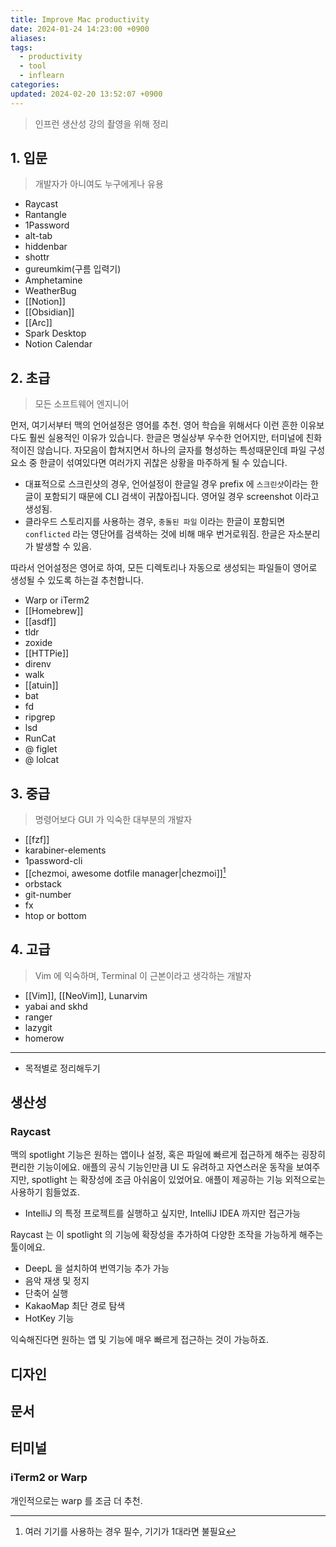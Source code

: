 ```yaml
---
title: Improve Mac productivity
date: 2024-01-24 14:23:00 +0900
aliases: 
tags:
  - productivity
  - tool
  - inflearn
categories: 
updated: 2024-02-20 13:52:07 +0900
---
```


> 인프런 생산성 강의 촬영을 위해 정리

## 1. 입문

> 개발자가 아니여도 누구에게나 유용

- Raycast
- Rantangle
- 1Password
- alt-tab
- hiddenbar
- shottr
- gureumkim(구름 입력기)
- Amphetamine
- WeatherBug
- [[Notion]]
- [[Obsidian]]
- [[Arc]]
- Spark Desktop
- Notion Calendar

## 2. 초급

> 모든 소프트웨어 엔지니어

먼저, 여기서부터 맥의 언어설정은 영어를 추천. 영어 학습을 위해서다 이런 흔한 이유보다도 훨씬 실용적인 이유가 있습니다. 한글은 명실상부 우수한 언어지만, 터미널에 친화적이진 않습니다. 자모음이 합쳐지면서 하나의 글자를 형성하는 특성때문인데 파일 구성 요소 중 한글이 섞여있다면 여러가지 귀찮은 상황을 마주하게 될 수 있습니다.

- 대표적으로 스크린샷의 경우, 언어설정이 한글일 경우 prefix 에 `스크린샷`이라는 한글이 포함되기 때문에 CLI 검색이 귀찮아집니다. 영어일 경우 screenshot 이라고 생성됨.
- 클라우드 스토리지를 사용하는 경우, `충돌된 파일` 이라는 한글이 포함되면 `conflicted` 라는 영단어를 검색하는 것에 비해 매우 번거로워짐. 한글은 자소분리가 발생할 수 있음.

따라서 언어설정은 영어로 하여, 모든 디렉토리나 자동으로 생성되는 파일들이 영어로 생성될 수 있도록 하는걸 추천합니다.

- Warp or iTerm2
- [[Homebrew]]
- [[asdf]]
- tldr
- zoxide
- [[HTTPie]]
- direnv
- walk
- [[atuin]]
- bat
- fd
- ripgrep
- lsd
- RunCat
- @ figlet
- @ lolcat

## 3. 중급

> 명령어보다 GUI 가 익숙한 대부분의 개발자

- [[fzf]]
- karabiner-elements
- 1password-cli
- [[chezmoi, awesome dotfile manager|chezmoi]][^1]
- orbstack
- git-number
- fx
- htop or bottom

## 4. 고급

> Vim 에 익숙하며, Terminal 이 근본이라고 생각하는 개발자

- [[Vim]], [[NeoVim]], Lunarvim
- yabai and skhd
- ranger
- lazygit
- homerow

[^1]: 여러 기기를 사용하는 경우 필수, 기기가 1대라면 불필요

---

- 목적별로 정리해두기

## 생산성

### Raycast

맥의 spotlight 기능은 원하는 앱이나 설정, 혹은 파일에 빠르게 접근하게 해주는 굉장히 편리한 기능이에요. 애플의 공식 기능인만큼 UI 도 유려하고 자연스러운 동작을 보여주지만, spotlight 는 확장성에 조금 아쉬움이 있었어요. 애플이 제공하는 기능 외적으로는 사용하기 힘들었죠.

- IntelliJ 의 특정 프로젝트를 실행하고 싶지만, IntelliJ IDEA 까지만 접근가능

Raycast 는 이 spotlight 의 기능에 확장성을 추가하여 다양한 조작을 가능하게 해주는 툴이에요.

- DeepL 을 설치하여 번역기능 추가 가능
- 음악 재생 및 정지
- 단축어 실행
- KakaoMap 최단 경로 탐색
- HotKey 기능

익숙해진다면 원하는 앱 및 기능에 매우 빠르게 접근하는 것이 가능하죠.

## 디자인

## 문서

## 터미널

### iTerm2 or Warp

개인적으로는 warp 를 조금 더 추천.
